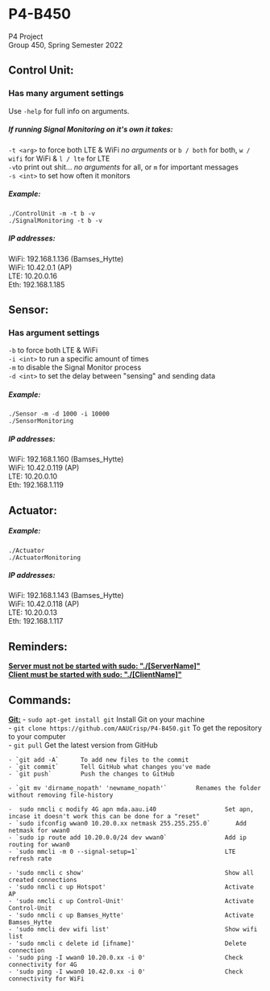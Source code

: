 # P4-B450
P4 Project  
Group 450, Spring Semester 2022  


## Control Unit:
### Has many argument settings
Use `-help` for full info on arguments.  
  
##### If running Signal Monitoring on it's own it takes:  
`-t <arg>` to force both LTE & WiFi  *no arguments* or `b / both` for both, `w / wifi` for WiFi & `l / lte` for LTE  
`-v`to print out shit... *no arguments* for all, or `m` for important messages  
`-s <int>` to set how often it monitors  
##### Example:
`./ControlUnit -m -t b -v`  
`./SignalMonitoring -t b -v`  
##### IP addresses:  
WiFi: 192.168.1.136 (Bamses_Hytte)  
WiFi: 10.42.0.1   (AP)  
LTE: 10.20.0.16  
Eth: 192.168.1.185  

## Sensor: 
### Has argument settings 
`-b` to force both LTE & WiFi  
`-i <int>` to run a specific amount of times  
`-m` to disable the Signal Monitor process  
`-d <int>` to set the delay between "sensing" and sending data  
##### Example:
`./Sensor -m -d 1000 -i 10000`  
`./SensorMonitoring`  
##### IP addresses:
WiFi: 192.168.1.160 (Bamses_Hytte)  
WiFi: 10.42.0.119   (AP)  
LTE: 10.20.0.10  
Eth: 192.168.1.119  

## Actuator:
##### Example:
`./Actuator`  
`./ActuatorMonitoring`  
##### IP addresses:
WiFi: 192.168.1.143 (Bamses_Hytte)  
WiFi: 10.42.0.118   (AP)  
LTE: 10.20.0.13  
Eth: 192.168.1.117  

## Reminders:
<ins>**Server must not be started with sudo:   "./[ServerName]"**</ins>  
<ins>**Client must be started with sudo:       "./[ClientName]"**</ins>  


## Commands:
<ins>**Git:**</ins>
    - `sudo apt-get install git`        Install Git on your machine    
    - `git clone https://github.com/AAUCrisp/P4-B450.git`       To get the repository to your computer  
    - `git pull`        Get the latest version from GitHub  
      
    - `git add -A`      To add new files to the commit  
    - `git commit`      Tell GitHub what changes you've made  
    - `git push`        Push the changes to GitHub  
    
    - `git mv 'dirname_nopath' 'newname_nopath'`        Renames the folder without removing file-history

    -  sudo nmcli c modify 4G apn mda.aau.i40                   Set apn, incase it doesn't work this can be done for a "reset"
    - `sudo ifconfig wwan0 10.20.0.xx netmask 255.255.255.0`       Add netmask for wwan0
    - `sudo ip route add 10.20.0.0/24 dev wwan0`                Add ip routing for wwan0
    - `sudo mmcli -m 0 --signal-setup=1`                        LTE refresh rate

    - 'sudo nmcli c show'                                       Show all created connections
    - 'sudo nmcli c up Hotspot'                                 Activate AP
    - 'sudo nmcli c up Control-Unit'                            Activate Control-Unit
    - 'sudo nmcli c up Bamses_Hytte'                            Activate Bamses_Hytte
    - 'sudo nmcli dev wifi list'                                Show wifi list
    - 'sudo nmcli c delete id [ifname]'                         Delete connection
    - 'sudo ping -I wwan0 10.20.0.xx -i 0'                      Check connectivity for 4G
    - 'sudo ping -I wwan0 10.42.0.xx -i 0'                      Check connectivity for WiFi


    
